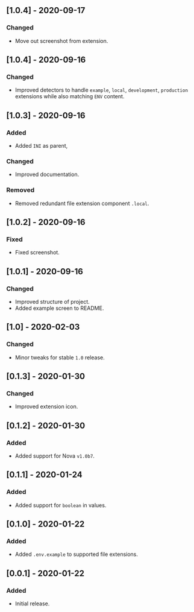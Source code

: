 ## [1.0.4] - 2020-09-17

### Changed

-   Move out screenshot from extension.

## [1.0.4] - 2020-09-16

### Changed

-   Improved detectors to handle `example`, `local`, `development`, `production` extensions while also matching `ENV` content.

## [1.0.3] - 2020-09-16

### Added

-   Added `INI` as parent,

### Changed

-   Improved documentation.

### Removed

-   Removed redundant file extension component `.local`.

## [1.0.2] - 2020-09-16

### Fixed

-   Fixed screenshot.

## [1.0.1] - 2020-09-16

### Changed

-   Improved structure of project.
-   Added example screen to README.

## [1.0] - 2020-02-03

### Changed

-   Minor tweaks for stable `1.0` release.

## [0.1.3] - 2020-01-30

### Changed

-   Improved extension icon.

## [0.1.2] - 2020-01-30

### Added

-   Added support for Nova `v1.0b7`.

## [0.1.1] - 2020-01-24

### Added

-   Added support for `boolean` in values.

## [0.1.0] - 2020-01-22

### Added

-   Added `.env.example` to supported file extensions.

## [0.0.1] - 2020-01-22

### Added

-   Initial release.
